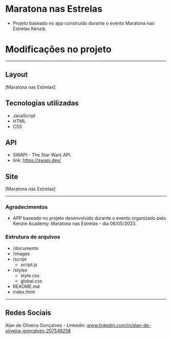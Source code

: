 # Maratona nas Estrelas
- Projeto baseado no app construído durante o evento Maratona nas Estrelas Kenzie.

# Modificações no projeto

---
## Layout 
[Maratona nas Estrelas]

## Tecnologias utilizadas
- JavaScript
- HTML
- CSS

## API
- SWAPI - The Star Wars API.
- link: https://swapi.dev/

## Site
[Maratona nas Estrelas]

---
### Agradecimentos
- APP baseado no projeto desenvolvido durante o evento organizado pela Kenzie Academy: Maratona nas Estrelas - dia 06/05/2023.

### Estrutura de arquivos

- /documents
- /images
- /script
  - script.js
- /styles
  - style.css
  - global.css
- README.md
- index.html

---
## Redes Sociais 
Alan de Oliveira Gonçalves - Linkedin: www.linkedin.com/in/alan-de-oliveira-gonçalves-207549258

